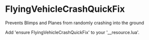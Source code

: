 # FlyingVehicleCrashQuickFix
Prevents Blimps and Planes from randomly crashing into the ground

Add 'ensure FlyingVehicleCrashQuickFix' to your '__resource.lua'.
